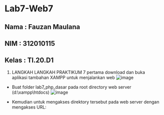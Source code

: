 # Lab7-Web7

## Nama   : Fauzan Maulana
## NIM    : 312010115
## Kelas  : TI.20.D1

1. LANGKAH LANGKAH PRAKTIKUM 7 pertama download dan buka aplikasi tambahan XAMPP untuk menjalankan web
![image](https://user-images.githubusercontent.com/101807419/169476183-1dc565de-0d7d-4c97-b52b-6d17a83c4978.png)

- Buat folder lab7_php_dasar pada root directory web server (d:\xampp\htdocs)
![image](https://user-images.githubusercontent.com/101807419/169492093-abeb0aa9-0c7a-4fa2-91b3-6cc21db8a03b.png)


- Kemudian untuk mengakses direktory tersebut pada web server dengan mengakses URL:

